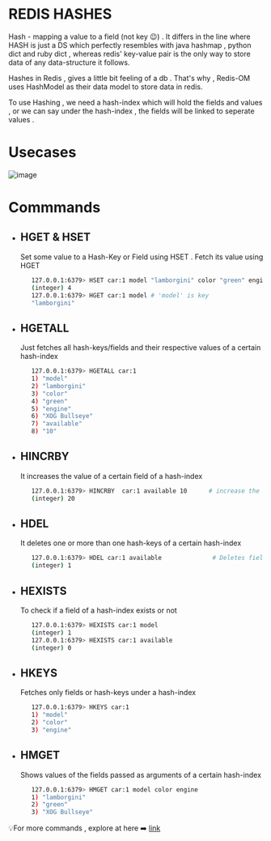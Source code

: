# REDIS HASHES
Hash - mapping a value to a field (not key 😉) . It differs in the line where HASH is just a DS which perfectly resembles with java hashmap , python dict and ruby dict , whereas redis' key-value pair is the only way to store data of any data-structure it follows.

Hashes in Redis , gives a little bit feeling of a db . That's why , Redis-OM uses HashModel as their data model to store data in redis.

To use Hashing , we need a hash-index which will hold the fields and values , or we can say under the hash-index , the fields will be linked to seperate values .

# Usecases
![image](https://github.com/user-attachments/assets/aa6728c0-6dc9-488f-b3b9-98d237340c73)


# Commmands

  - ## HGET & HSET
    Set some value to a Hash-Key or Field using HSET . Fetch its value using HGET 
    
    ```bash
       127.0.0.1:6379> HSET car:1 model "lamborgini" color "green" engine "XOG Bullseye" available 10  # 'car:1' is hash-index
       (integer) 4
       127.0.0.1:6379> HGET car:1 model # 'model' is key
       "lamborgini"
    ```
  - ## HGETALL
    Just fetches all hash-keys/fields and their respective values of a certain hash-index

    ```bash
       127.0.0.1:6379> HGETALL car:1
       1) "model"
       2) "lamborgini"
       3) "color"
       4) "green"
       5) "engine"
       6) "XOG Bullseye"
       7) "available"
       8) "10"
    ```
  - ## HINCRBY
    It increases the value of a certain field of a hash-index

    ```bash
       127.0.0.1:6379> HINCRBY  car:1 available 10      # increase the field - available by 10 (now its 20)
       (integer) 20
    ```
    
  - ## HDEL
    It deletes one or more than one hash-keys of a certain hash-index

    ```bash
       127.0.0.1:6379> HDEL car:1 available              # Deletes field - available 
       (integer) 1
    ```
    
  - ## HEXISTS
    To check if a field of a hash-index exists or not

    ```bash
       127.0.0.1:6379> HEXISTS car:1 model
       (integer) 1
       127.0.0.1:6379> HEXISTS car:1 available
       (integer) 0
    ```

  - ## HKEYS
    Fetches only fields or hash-keys under a hash-index

    ```bash
       127.0.0.1:6379> HKEYS car:1
       1) "model"
       2) "color"
       3) "engine"
    ```

  - ## HMGET
    Shows values of the fields passed as arguments of a certain hash-index

    ```bash
       127.0.0.1:6379> HMGET car:1 model color engine
       1) "lamborgini"
       2) "green"
       3) "XOG Bullseye"
    ```

💡For more commands , explore at here ➡️ [link](https://redis.io/docs/latest/commands/?group=hash)


    

